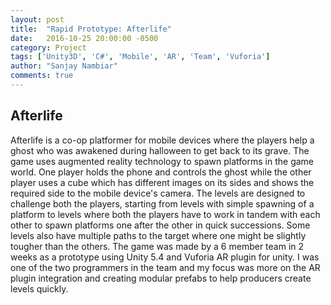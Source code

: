 ```yaml
---
layout: post
title:  "Rapid Prototype: Afterlife"
date:   2016-10-25 20:00:00 -0500
category: Project
tags: ['Unity3D', 'C#', 'Mobile', 'AR', 'Team', 'Vuforia']
author: "Sanjay Nambiar"
comments: true
---
```


## Afterlife

Afterlife is a co-op platformer for mobile devices where the players help a ghost who was awakened during halloween to get back to its grave.
The game uses augmented reality technology to spawn platforms in the game world. One player holds the phone and controls the ghost while the
other player uses a cube which has different images on its sides and shows the required side to the mobile device's camera. The levels are
designed to challenge both the players, starting from levels with simple spawning of a platform to levels where both the players have to work
in tandem with each other to spawn platforms one after the other in quick successions. Some levels also have multiple paths to the target where
one might be slightly tougher than the others. The game was made by a 6 member team in 2 weeks as a prototype using Unity 5.4 and Vuforia AR
plugin for unity. I was one of the two programmers in the team and my focus was more on the AR plugin integration and creating modular prefabs
to help producers create levels quickly.